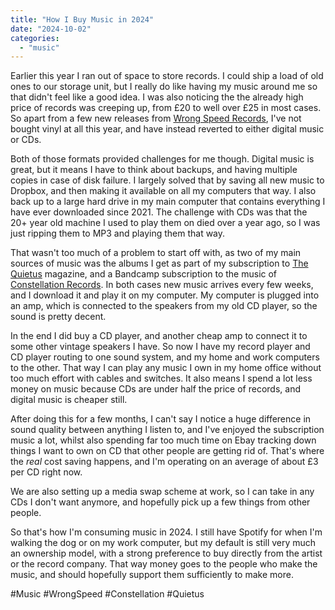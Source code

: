 ```yaml
---
title: "How I Buy Music in 2024"
date: "2024-10-02"
categories: 
  - "music"
---
```


Earlier this year I ran out of space to store records. I could ship a load of old ones to our storage unit, but I really do like having my music around me so that didn't feel like a good idea. I was also noticing the the already high price of records was creeping up, from £20 to well over £25 in most cases. So apart from a few new releases from [Wrong Speed Records](https://wrongspeedrecords.bandcamp.com/), I've not bought vinyl at all this year, and have instead reverted to either digital music or CDs.

Both of those formats provided challenges for me though. Digital music is great, but it means I have to think about backups, and having multiple copies in case of disk failure. I largely solved that by saving all new music to Dropbox, and then making it available on all my computers that way. I also back up to a large hard drive in my main computer that contains everything I have ever downloaded since 2021. The challenge with CDs was that the 20+ year old machine I used to play them on died over a year ago, so I was just ripping them to MP3 and playing them that way.

That wasn't too much of a problem to start off with, as two of my main sources of music was the albums I get as part of my subscription to [The Quietus](https://thequietus.com/) magazine, and a Bandcamp subscription to the music of [Constellation Records](https://constellation.bandcamp.com/music). In both cases new music arrives every few weeks, and I download it and play it on my computer. My computer is plugged into an amp, which is connected to the speakers from my old CD player, so the sound is pretty decent.

In the end I did buy a CD player, and another cheap amp to connect it to some other vintage speakers I have. So now I have my record player and CD player routing to one sound system, and my home and work computers to the other. That way I can play any music I own in my home office without too much effort with cables and switches. It also means I spend a lot less money on music because CDs are under half the price of records, and digital music is cheaper still.

After doing this for a few months, I can't say I notice a huge difference in sound quality between anything I listen to, and I've enjoyed the subscription music a lot, whilst also spending far too much time on Ebay tracking down things I want to own on CD that other people are getting rid of. That's where the _real_ cost saving happens, and I'm operating on an average of about £3 per CD right now.

We are also setting up a media swap scheme at work, so I can take in any CDs I don't want anymore, and hopefully pick up a few things from other people. 

So that's how I'm consuming music in 2024. I still have Spotify for when I'm walking the dog or on my work computer, but my default is still very much an ownership model, with a strong preference to buy directly from the artist or the record company. That way money goes to the people who make the music, and should hopefully support them sufficiently to make more.

#Music #WrongSpeed #Constellation #Quietus